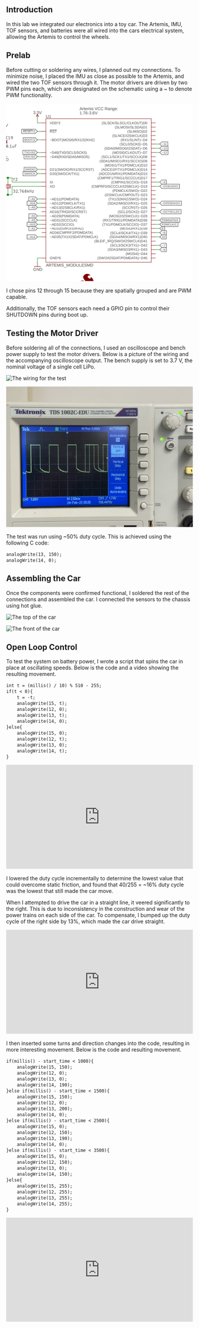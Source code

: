 ## Introduction

In this lab we integrated our electronics into a toy car. The Artemis, IMU, TOF sensors, and batteries were all wired into the cars electrical system, allowing the Artemis to control the wheels.

## Prelab

Before cutting or soldering any wires, I planned out my connections. To minimize noise, I placed the IMU as close as possible to the Artemis, and wired the two TOF sensors through it. The motor drivers are driven by two PWM pins each, which are designated on the schematic using a ~ to denote PWM functionality.

![The Artemis schematic](./assets/schematic.png)

I chose pins 12 through 15 because they are spatially grouped and are PWM capable.

Additionally, the TOF sensors each need a GPIO pin to control their SHUTDOWN pins during boot up.

## Testing the Motor Driver

Before soldering all of the connections, I used an oscilloscope and bench power supply to test the motor drivers. Below is a picture of the wiring and the accompanying oscilloscope output. The bench supply is set to 3.7 V, the nominal voltage of a single cell LiPo.

![The wiring for the test](./assets/test_wiring.png)

![The oscilloscope output](./assets/test_osc.png)

The test was run using ~50% duty cycle. This is achieved using the following C code:

```
analogWrite(13, 150);
analogWrite(14, 0);
```

## Assembling the Car

Once the components were confirmed functional, I soldered the rest of the connections and assembled the car. I connected the sensors to the chassis using hot glue.

![The top of the car](./assets/car_top.png)

![The front of the car](./assets/car_front.png)

## Open Loop Control

To test the system on battery power, I wrote a script that spins the car in place at oscillating speeds. Below is the code and a video showing the resulting movement.

```
int t = (millis() / 10) % 510 - 255;
if(t < 0){
    t = -t;
    analogWrite(15, t);
    analogWrite(12, 0);
    analogWrite(13, t);
    analogWrite(14, 0);
}else{
    analogWrite(15, 0);
    analogWrite(12, t);
    analogWrite(13, 0);
    analogWrite(14, t);
}
```

<iframe width="100%" style="aspect-ratio: 9/5" src="https://www.youtube.com/embed/P0W7jTjzqeQ" title="ECE 4160 - Spin Test" frameborder="0" allow="accelerometer; autoplay; clipboard-write; encrypted-media; gyroscope; picture-in-picture; web-share" allowfullscreen></iframe>

I lowered the duty cycle incrementally to determine the lowest value that could overcome static friction, and found that 40/255 = ~16% duty cycle was the lowest that still made the car move.

When I attempted to drive the car in a straight line, it veered significantly to the right. This is due to inconsistency in the construction and wear of the power trains on each side of the car. To compensate, I bumped up the duty cycle of the right side by 13%, which made the car drive straight.

<iframe width="100%" style="aspect-ratio: 9/5" src="https://www.youtube.com/embed/4HccnQ2blms" title="ECE 4160 - Straight Line Test" frameborder="0" allow="accelerometer; autoplay; clipboard-write; encrypted-media; gyroscope; picture-in-picture; web-share" allowfullscreen></iframe>

I then inserted some turns and direction changes into the code, resulting in more interesting movement. Below is the code and resulting movement.

```
if(millis() - start_time < 1000){
    analogWrite(15, 150);
    analogWrite(12, 0);
    analogWrite(13, 0);
    analogWrite(14, 190);
}else if(millis() - start_time < 1500){
    analogWrite(15, 150);
    analogWrite(12, 0);
    analogWrite(13, 200);
    analogWrite(14, 0);
}else if(millis() - start_time < 2500){
    analogWrite(15, 0);
    analogWrite(12, 150);
    analogWrite(13, 190);
    analogWrite(14, 0);
}else if(millis() - start_time < 3500){
    analogWrite(15, 0);
    analogWrite(12, 150);
    analogWrite(13, 0);
    analogWrite(14, 150);
}else{
    analogWrite(15, 255);
    analogWrite(12, 255);
    analogWrite(13, 255);
    analogWrite(14, 255);
}
```

<iframe width="100%" style="aspect-ratio: 9/5" src="https://www.youtube.com/embed/WaELzVR5jpI" title="ECE 4160 - Open Loop Control Test" frameborder="0" allow="accelerometer; autoplay; clipboard-write; encrypted-media; gyroscope; picture-in-picture; web-share" allowfullscreen></iframe>

